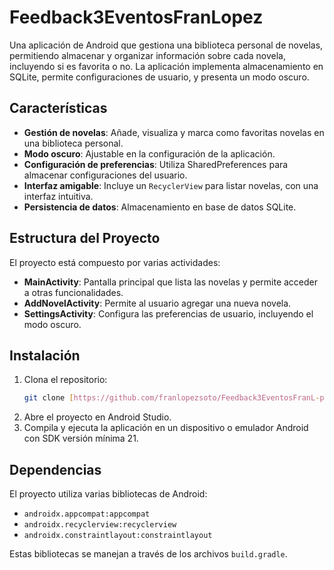 # Feedback3EventosFranLopez

Una aplicación de Android que gestiona una biblioteca personal de novelas, permitiendo almacenar y organizar información sobre cada novela, incluyendo si es favorita o no. La aplicación implementa almacenamiento en SQLite, permite configuraciones de usuario, y presenta un modo oscuro.

## Características

- **Gestión de novelas**: Añade, visualiza y marca como favoritas novelas en una biblioteca personal.
- **Modo oscuro**: Ajustable en la configuración de la aplicación.
- **Configuración de preferencias**: Utiliza SharedPreferences para almacenar configuraciones del usuario.
- **Interfaz amigable**: Incluye un `RecyclerView` para listar novelas, con una interfaz intuitiva.
- **Persistencia de datos**: Almacenamiento en base de datos SQLite.

## Estructura del Proyecto

El proyecto está compuesto por varias actividades:

- **MainActivity**: Pantalla principal que lista las novelas y permite acceder a otras funcionalidades.
- **AddNovelActivity**: Permite al usuario agregar una nueva novela.
- **SettingsActivity**: Configura las preferencias de usuario, incluyendo el modo oscuro.

## Instalación

1. Clona el repositorio:
    ```bash
    git clone [https://github.com/franlopezsoto/Feedback3EventosFranL-pez]
    ```
2. Abre el proyecto en Android Studio.
3. Compila y ejecuta la aplicación en un dispositivo o emulador Android con SDK versión mínima 21.

## Dependencias

El proyecto utiliza varias bibliotecas de Android:
- `androidx.appcompat:appcompat`
- `androidx.recyclerview:recyclerview`
- `androidx.constraintlayout:constraintlayout`

Estas bibliotecas se manejan a través de los archivos `build.gradle`.
